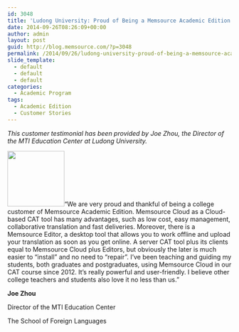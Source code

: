 ```yaml
---
id: 3048
title: 'Ludong University: Proud of Being a Memsource Academic Edition Customer'
date: 2014-09-26T08:26:09+00:00
author: admin
layout: post
guid: http://blog.memsource.com/?p=3048
permalink: /2014/09/26/ludong-university-proud-of-being-a-memsource-academic-edition-customer/
slide_template:
  - default
  - default
  - default
categories:
  - Academic Program
tags:
  - Academic Edition
  - Customer Stories
---
```

_This customer testimonial has been provided by Joe Zhou, the Director of the MTI Education Center at Ludong University._

<img class="align:left size-full wp-image-3074" title="Ludong University" src="/wp-content/uploads/2014/09/2009061713440127956.jpg" alt="" width="128" height="125" />&#8220;We are very proud and thankful of being a college customer of Memsource Academic Edition. Memsource Cloud as a Cloud-based CAT tool has many advantages, such as low cost, easy management, collaborative translation and fast deliveries. Moreover, there is a Memsource Editor, a desktop tool that allows you to work offline and upload your translation as soon as you get online. <!--more-->A server CAT tool plus its clients equal to Memsource Cloud plus Editors, but obviously the later is much easier to “install” and no need to “repair”. I’ve been teaching and guiding my students, both graduates and postgraduates, using Memsource Cloud in our CAT course since 2012. It’s really powerful and user-friendly. I believe other college teachers and students also love it no less than us.”

**Joe Zhou**

Director of the MTI Education Center
  
The School of Foreign Languages